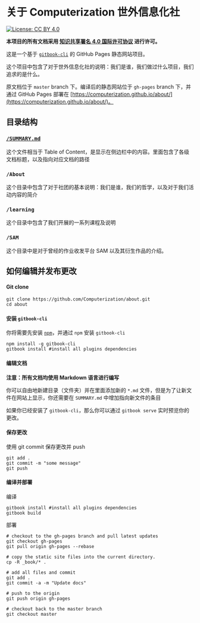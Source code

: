 # 关于 Computerization 世外信息化社

[![License: CC BY 4.0](https://img.shields.io/badge/License-CC%20BY%204.0-lightgrey.svg)](https://creativecommons.org/licenses/by/4.0/)

**本项目的所有文档采用 [知识共享署名 4.0 国际许可协议](http://creativecommons.org/licenses/by/4.0/) 进行许可。**

这是一个基于 [`gitbook-cli`](https://www.npmjs.com/package/gitbook-cli) 的 GitHub Pages 静态网站项目。

这个项目中包含了对于世外信息化社的说明：我们是谁，我们做过什么项目，我们追求的是什么。

原文档位于 `master` branch 下。编译后的静态网站位于 `gh-pages` branch 下，并通过 GitHub Pages 部署在 [https://computerization.github.io/about/](https://computerization.github.io/about/)。


## 目录结构

### [`/SUMMARY.md`](/SUMMARY.md)

这个文件相当于 Table of Content，是显示在侧边栏中的内容。里面包含了各级文档标题，以及指向对应文档的路径

### `/About`

这个目录中包含了对于社团的基本说明：我们是谁，我们的哲学，以及对于我们活动内容的简介

### `/learning`

这个目录中包含了我们开展的一系列课程及说明

### `/SAM`

这个目录中是对于曾经的作业收发平台 SAM 以及其衍生作品的介绍。

## 如何编辑并发布更改

#### Git clone
```shell
git clone https://github.com/Computerization/about.git
cd about
```

#### 安装 `gitbook-cli`

你将需要先安装 [`npm`](https://www.npmjs.com/get-npm)，并通过 `npm` 安装 `gitbook-cli`

```shell
npm install -g gitbook-cli
gitbook install #install all plugins dependencies
```

#### 编辑文档  

**注意：所有文档均使用 Markdown 语言进行编写**

你可以自由地新建目录（文件夹）并在里面添加新的 `*.md` 文件，但是为了让新文件在网站上显示，你还需要在 `SUMMARY.md` 中增加指向新文件的条目

如果你已经安装了 `gitbook-cli`，那么你可以通过 `gitbook serve` 实时预览你的更改。

#### 保存更改

使用 git commit 保存更改并 push

```shell
git add .
git commit -m "some message"
git push
```

#### 编译并部署

编译
```shell
gitbook install #install all plugins dependencies
gitbook build
```

部署
```shell
# checkout to the gh-pages branch and pull latest updates
git checkout gh-pages
git pull origin gh-pages --rebase

# copy the static site files into the current directory.
cp -R _book/* .

# add all files and commit
git add .
git commit -a -m "Update docs"

# push to the origin
git push origin gh-pages

# checkout back to the master branch
git checkout master
```
